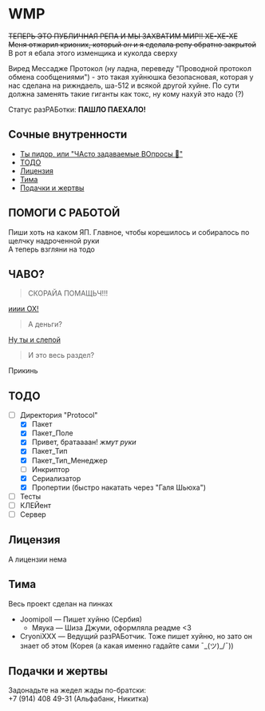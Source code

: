 # WMP

~~ТЕПЕРЬ ЭТО ПУБЛИЧНАЯ РЕПА И МЫ ЗАХВАТИМ МИР!! ХЕ-ХЕ-ХЕ~~ <br>
~~Меня отжарил крионих, который _он_ и я сделала репу обратно закрытой~~ <br>
В рот я ебала этого изменщика и куколда сверху

Виред Мессадже Протокол (ну ладна, переведу "Проводной протокол обмена сообщениями") - это такая хуйнюшка безопасновая, которая у нас сделана на рижндаель, ша-512 и всякой другой хуйне. По сути должна заменять такие гиганты как токс, ну кому нахуй это надо (?)

Статус разРАБотки: **ПАШЛО ПАЕХАЛО!**

<!-- [![Статус тестировання]()]() -->

## Сочные внутренности
<!-- - [Юсаге](#1) -->
<!-- - [ПОМОГИ С РАБОТОЙ!](#2) -->
- [Ты пидор, или "ЧАсто задаваемые ВОпросы 🦋"](#3)
- [ТОДО](#4)
- [Лицензия](#5)
- [Тима](#6)
- [Подачки и жертвы](#7)

<!-- ## <a name="1"> Юсаге</a> -->

## <a name="2"> ПОМОГИ С РАБОТОЙ</a>

Пиши хоть на каком ЯП. Главное, чтобы корешилось и собиралось по щелчку надроченной руки <br>
А теперь взгляни на тодо

## <a name="3">ЧАВО?</a>
> СКОРАЙА ПОМАЩЬЧ!!!

[ииии ОХ!](#2) 

> А деньги?

[Ну ты и слепой](#7)

> И это весь раздел?

Прикинь

## <a name="4">ТОДО</a>

- [ ] Директория "Protocol"
    - [x] Пакет
    - [x] Пакет_Поле
    - [x] Привет, братаааан! *жмут руки*
    - [x] Пакет_Тип
    - [x] Пакет_Тип_Менеджер
    - [ ] Инкриптор
    - [x] Сериализатор
    - [x] Пропертии (быстро накатать через "Галя Шьюха")
- [ ] Тесты
- [ ] КЛЕЙент
- [ ] Сервер

## <a name="5">Лицензия</a>

А лицензии нема

<!-- [Чекни тута](LICENSE) -->

## <a name="6">Тима</a>

Весь проект сделан на пинках

- Joomipoll — Пишет хуйню (Сербия)
    - Мяука — Шиза Джуми, оформляла реадме <3
- CryoniXXX — Ведущий разРАБотчик. Тоже пишет хуйню, но зато он знает об этом (Корея (а какая именно гадайте сами ¯\_(ツ)_/¯))

## <a name="7">Подачки и жертвы</a>

Задонадьте на жедел жады по-братски: <br>
+7 (914) 408 49-31 (Альфабанк, Никитка)
